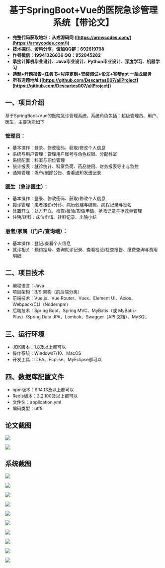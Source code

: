 ﻿<h1 align="center">基于SpringBoot+Vue的医院急诊管理系统【带论文】</h1></p>

- <b>完整代码获取地址：从戎源码网 ([https://armycodes.com/](https://armycodes.com/))</b>
- <b>技术探讨、资料分享，请加QQ群：692619798</b>
- <b>作者微信：19941326836  QQ：952045282</b>
- <b>承接计算机毕业设计、Java毕业设计、Python毕业设计、深度学习、机器学习</b>
- <b>选题+开题报告+任务书+程序定制+安装调试+论文+答辩ppt 一条龙服务</b>
- <b>所有选题地址 ([https://github.com/Descartes007/allProject](https://github.com/Descartes007/allProject)) </b>

## 一、项目介绍

基于SpringBoot+Vue的医院急诊管理系统，系统角色包括：超级管理员、用户、医生，主要功能如下
### 管理员：
- 基本操作：登录、修改密码、获取/修改个人信息
- 系统与用户管理：管理用户账号与角色权限、分配科室
- 系统配置：科室与职位管理
- 统计报表：就诊统计、科室负荷、药品使用、财务报表导出与监控
- 通知管理：发布/删除公告、查看通知发送记录
### 医生（急诊医生）：
- 基本操作：登录、修改密码、获取/修改个人信息
- 接诊管理：患者接诊/分诊、病历创建与编辑、病程记录与签名
- 处置开立：处方开立、检查/检验/影像申请、抢救记录与抢救单管理
- 住院/转科：床位申请、转科记录、出院小结
### 患者/家属（门户/查询端）：
- 基本操作：登记/查看个人信息
- 就诊相关：预约挂号、查询就诊记录、查看检验/检查报告、缴费查询与费用明细

## 二、项目技术

- 编程语言：Java
- 项目架构：B/S 架构（前后端分离）
- 前端技术：Vue.js、Vue Router、Vuex、Element UI、Axios、Webpack/CLI（Node/npm）
- 后端技术：Spring Boot、Spring MVC、MyBatis（或 MyBatis-Plus）/Spring Data JPA、Lombok、Swagger（API 文档）、MySQL


## 三、运行环境

- JDK版本：1.8及以上都可以
- 操作系统：Windows7/10、MacOS
- 开发工具：IDEA、Ecplise、MyEclipse都可以

## 四、数据库配置文件

- npm版本：6.14.13及以上都可以
- Redis版本：3.2.100及以上都可以
- 文件名：application.yml
- 编码类型：utf8

## 论文截图

![](screenshot/1.png)

![](screenshot/2.png)

## 系统截图

![](screenshot/3.png)

![](screenshot/4.png)

![](screenshot/5.png)

![](screenshot/6.png)

![](screenshot/7.png)

![](screenshot/8.png)

![](screenshot/9.png)

![](screenshot/10.png)

![](screenshot/11.png)

![](screenshot/12.png)
